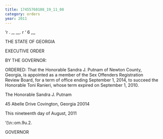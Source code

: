 ```yaml
---
title: 17455760108_19_11_08
category: orders
year: 2011
---
```

 

‘r
. ,_ __.
r ‘ 6 ,_,

THE STATE OF GEORGIA

EXECUTIVE ORDER

BY THE GOVERNOR:

ORDERED: That the Honorable Sandra J. Putnam of Newton County, Georgia,
is appointed as a member of the Sex Offenders Registration Review
Board, for a term of office ending September 1, 2014, to succeed
the Honorable Toni Ranieri, whose term expired on September 1,
2010.

The Honorable Sandra J. Putnam

45 Abelle Drive
Covington, Georgia 20014

This nineteenth day of August, 2011

‘(\n::om.9u.2.

GOVERNOR

